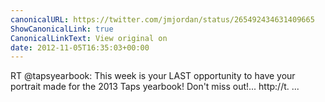 ```yaml
---
canonicalURL: https://twitter.com/jmjordan/status/265492434631409665
ShowCanonicalLink: true
CanonicalLinkText: View original on
date: 2012-11-05T16:35:03+00:00
---
```

RT @tapsyearbook: This week is your LAST opportunity to have your portrait made for the 2013 Taps yearbook! Don't miss out!... http://t. ...